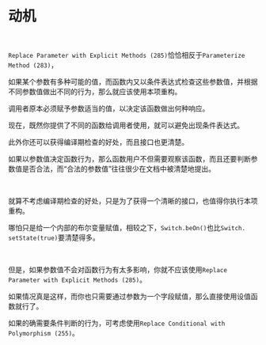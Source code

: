 # 动机

<br>

`Replace Parameter with Explicit Methods (285)`恰恰相反于`Parameterize Method (283)`，

如果某个参数有多种可能的值，而函数内又以条件表达式检查这些参数值，并根据不同参数值做出不同的行为，那么就应该使用本项重构。

调用者原本必须赋予参数适当的值，以决定该函数做出何种响应。

现在，既然你提供了不同的函数给调用者使用，就可以避免出现条件表达式。

此外你还可以获得编译期检查的好处，而且接口也更清楚。

如果以参数值决定函数行为，那么函数用户不但需要观察该函数，而且还要判断参数值是否合法，而“合法的参数值”往往很少在文档中被清楚地提出。

<br>

就算不考虑编译期检查的好处，只是为了获得一个清晰的接口，也值得你执行本项重构。

哪怕只是给一个内部的布尔变量赋值，相较之下，`Switch.beOn()`也比`Switch. setState(true)`要清楚得多。

<br>

但是，如果参数值不会对函数行为有太多影响，你就不应该使用`Replace Parameter with Explicit Methods (285)`。

如果情况真是这样，而你也只需要通过参数为一个字段赋值，那么直接使用设值函数就行了。

如果的确需要条件判断的行为，可考虑使用`Replace Conditional with Polymorphism (255)`。

<br>


